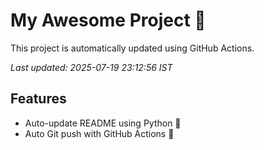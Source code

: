 # My Awesome Project 🚀

This project is automatically updated using GitHub Actions.

_Last updated: 2025-07-19 23:12:56 IST_

## Features
- Auto-update README using Python 🐍
- Auto Git push with GitHub Actions 🤖

